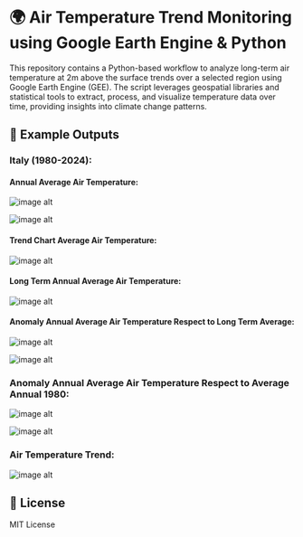 # 🌍 Air Temperature Trend Monitoring using Google Earth Engine & Python
This repository contains a Python-based workflow to analyze long-term air temperature at 2m above the surface trends over a selected region using Google Earth Engine (GEE). The script leverages geospatial libraries and statistical tools to extract, process, and visualize temperature data over time, providing insights into climate change patterns.

## 📸 Example Outputs

### Italy (1980-2024):

#### Annual Average Air Temperature:
![image alt](https://github.com/SaeidDaliriSusefi/AirTemperature-Trend-Monitoring/blob/5298c8979b2b3d03297aa0d17ea05b03bff6332f/Images/Yearly%20Average%20Air%20Temperature%20Italy.gif)




![image alt](https://github.com/SaeidDaliriSusefi/AirTemperature-Trend-Monitoring/blob/5298c8979b2b3d03297aa0d17ea05b03bff6332f/Images/Yearly%20Average%20Air%20Temperature%20Italy.png)



#### Trend Chart Average Air Temperature:
![image alt](https://github.com/SaeidDaliriSusefi/AirTemperature-Trend-Monitoring/blob/e88b741091e872382c9ad369c02b25278e29915d/Images/Average%20Air%20Temperature%20trend%20over%20Italy.gif)



#### Long Term Annual Average Air Temperature:
![image alt](https://github.com/SaeidDaliriSusefi/AirTemperature-Trend-Monitoring/blob/e88b741091e872382c9ad369c02b25278e29915d/Images/Long%20Term%20Average%20Air%20Temperature%20Italy.png)



#### Anomaly Annual Average Air Temperature Respect to Long Term Average:
![image alt](https://github.com/SaeidDaliriSusefi/AirTemperature-Trend-Monitoring/blob/e88b741091e872382c9ad369c02b25278e29915d/Images/Anomaly%20Yearly%20Average%20Air%20Temperature%20Respect%20to%20Long%20Term%20Average%20Italy.gif)




![image alt](https://github.com/SaeidDaliriSusefi/AirTemperature-Trend-Monitoring/blob/e88b741091e872382c9ad369c02b25278e29915d/Images/Anomaly%20Yearly%20Average%20Air%20Temperature%20Respect%20to%20Long%20Term%20Average%20Italy.png)



### Anomaly Annual Average Air Temperature Respect to Average Annual 1980: 
![image alt](https://github.com/SaeidDaliriSusefi/AirTemperature-Trend-Monitoring/blob/e88b741091e872382c9ad369c02b25278e29915d/Images/Anomaly%20Average%20Air%20Temperature%20Respect%20to%20Average%20Yearly%201980%20Italy.gif)



![image alt](https://github.com/SaeidDaliriSusefi/AirTemperature-Trend-Monitoring/blob/0a7ff356510c45a9277d7e1bc44536ee88ad13cd/Images/Anomaly%20Average%20Air%20Temperature%20Respect%20to%20Average%20Yearly%201980%20Italy.png)



### Air Temperature Trend:
![image alt](https://github.com/SaeidDaliriSusefi/AirTemperature-Trend-Monitoring/blob/e88b741091e872382c9ad369c02b25278e29915d/Images/Trend%20Italy.png)



## 📜 License
MIT License


